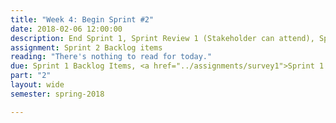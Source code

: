 ```yaml
---
title: "Week 4: Begin Sprint #2"
date: 2018-02-06 12:00:00
description: End Sprint 1, Sprint Review 1 (Stakeholder can attend), Sprint Retrospective 1, Begin Sprint 2, Sprint Planning 2 (up to project teams).  Atomic Design Part 3 (Grad Student).
assignment: Sprint 2 Backlog items
reading: "There's nothing to read for today."
due: Sprint 1 Backlog Items, <a href="../assignments/survey1">Sprint 1 Retrospective Survey</a>
part: "2"
layout: wide
semester: spring-2018

---
```

